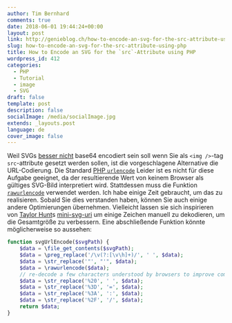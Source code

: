 ```yaml
---
author: Tim Bernhard
comments: true
date: 2018-06-01 19:44:24+00:00
layout: post
link: http://genieblog.ch/how-to-encode-an-svg-for-the-src-attribute-using-php/
slug: how-to-encode-an-svg-for-the-src-attribute-using-php
title: How to Encode an SVG for the `src`-Attribute using PHP
wordpress_id: 412
categories:
  - PHP
  - Tutorial 
  - image 
  - SVG
draft: false
template: post
description: false
socialImage: /media/socialImage.jpg
extends: _layouts.post
language: de
cover_image: false
---
```


Weil SVGs [besser nicht](https://css-tricks.com/probably-dont-base64-svg/) base64 encodiert sein soll wenn Sie als `<img />`-tag `src`-attribute gesetzt werden sollen, ist die vorgeschlagene Alternative die URL-Codierung. Die Standard [PHP `urlencode`](https://php.net/manual/de/function.urlencode.php) Leider ist es nicht für diese Aufgabe geeignet, da der resultierende Wert von keinem Browser als gültiges SVG-Bild interpretiert wird. Stattdessen muss die Funktion [`rawurlencode`](https://secure.php.net/manual/de/function.rawurlencode.php) verwendet werden. Ich habe einige Zeit gebraucht, um das zu realisieren. Sobald Sie dies verstanden haben, können Sie auch einige andere Optimierungen übernehmen. Vielleicht lassen sie sich inspirieren von [Taylor Hunt](https://codepen.io/tigt/post/optimizing-svgs-in-data-uris)s [mini-svg-uri](https://github.com/tigt/mini-svg-data-uri) um einige Zeichen manuell zu dekodieren, um die Gesamtgröße zu verbessern. Eine abschließende Funktion könnte möglicherweise so aussehen:

```php
function svgUrlEncode($svgPath) {
    $data = \file_get_contents($svgPath);
    $data = \preg_replace('/\v(?:[\v\h]+)/', ' ', $data);
    $data = \str_replace('"', "'", $data);
    $data = \rawurlencode($data);
    // re-decode a few characters understood by browsers to improve compression
    $data = \str_replace('%20', ' ', $data);
    $data = \str_replace('%3D', '=', $data);
    $data = \str_replace('%3A', ':', $data);
    $data = \str_replace('%2F', '/', $data);
    return $data;
}
```
